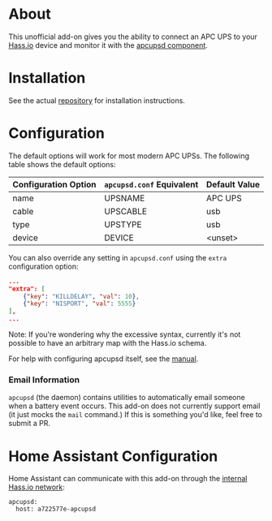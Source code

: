 # About

This unofficial add-on gives you the ability to connect an APC UPS to your [Hass.io](https://home-assistant.io/hassio/) device and monitor it with the [apcupsd component](https://home-assistant.io/components/apcupsd/).

# Installation

See the actual [repository](https://github.com/korylprince/hassio-apcupsd/) for installation instructions.

# Configuration

The default options will work for most modern APC UPSs. The following table shows the default options:

Configuration Option | `apcupsd.conf` Equivalent | Default Value
---------------------|---------------------------|--------------
name | UPSNAME | APC UPS
cable | UPSCABLE | usb
type | UPSTYPE | usb
device | DEVICE | \<unset\>

You can also override any setting in `apcupsd.conf` using the `extra` configuration option:

```json
...
"extra": [
    {"key": "KILLDELAY", "val": 10},
    {"key": "NISPORT", "val": 5555}
],
...
```

Note: If you're wondering why the excessive syntax, currently it's not possible to have an arbitrary map with the Hass.io schema.

For help with configuring apcupsd itself, see the [manual](http://www.apcupsd.com/manual/manual.html).

### Email Information

`apcupsd` (the daemon) contains utilities to automatically email someone when a battery event occurs. This add-on does not currently support email (it just mocks the `mail` command.) If this is something you'd like, feel free to submit a PR.

# Home Assistant Configuration

Home Assistant can communicate with this add-on through the [internal Hass.io network](https://home-assistant.io/developers/hassio/addon_communication/):

```
apcupsd:
  host: a722577e-apcupsd
```

